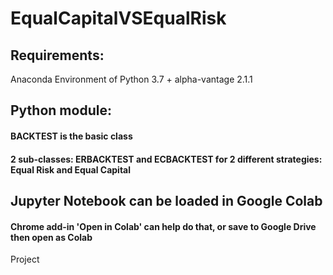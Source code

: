 # EqualCapitalVSEqualRisk

## Requirements:
Anaconda Environment of Python 3.7 + alpha-vantage 2.1.1

## Python module:

#### BACKTEST is the basic class

#### 2 sub-classes: ERBACKTEST and ECBACKTEST for 2 different strategies: Equal Risk and Equal Capital

## Jupyter Notebook can be loaded in Google Colab

#### Chrome add-in 'Open in Colab' can help do that, or save to Google Drive then open as Colab
Project
